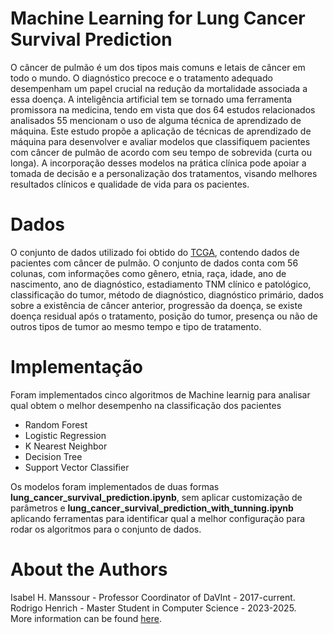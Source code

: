 # Machine Learning for Lung Cancer Survival Prediction

O câncer de pulmão é um dos tipos mais comuns e letais de câncer em todo o mundo. O diagnóstico precoce e o tratamento adequado desempenham um papel crucial na redução da mortalidade associada a essa doença. A inteligência artificial tem se tornado uma ferramenta promissora na medicina, tendo em vista que dos 64 estudos relacionados analisados 55 mencionam o uso de alguma técnica de aprendizado de máquina. Este estudo propõe a aplicação de técnicas de aprendizado de máquina para desenvolver e avaliar modelos que classifiquem pacientes com câncer de pulmão de acordo com seu tempo de sobrevida (curta ou longa). A incorporação desses modelos na prática clínica pode apoiar a tomada de decisão e a personalização dos tratamentos, visando melhores resultados clínicos e qualidade de vida para os pacientes.


# Dados

O conjunto de dados utilizado foi obtido do [TCGA](https://www.cancer.gov/ccg/research/genome-sequencing/tcga), contendo dados de pacientes com câncer de pulmão. O conjunto de dados conta com 56 colunas, com informações como gênero, etnia, raça, idade, ano de nascimento, ano de diagnóstico, estadiamento TNM clínico e patológico, classificação do tumor, método de diagnóstico, diagnóstico primário, dados sobre a existência de câncer anterior, progressão da doença, se existe doença residual após o tratamento, posição do tumor, presença ou não de outros tipos de tumor ao mesmo tempo e tipo de tratamento.

# Implementação 

Foram implementados cinco algoritmos de Machine learnig para analisar qual obtem o melhor desempenho na classificação dos pacientes

- Random Forest
- Logistic Regression
- K Nearest Neighbor
- Decision Tree
- Support Vector Classifier

Os modelos foram implementados de duas formas **lung_cancer_survival_prediction.ipynb**, sem aplicar customização de parâmetros e **lung_cancer_survival_prediction_with_tunning.ipynb** aplicando ferramentas para identificar qual a melhor configuração para rodar os algoritmos para o conjunto de dados.

# About the Authors

Isabel H. Manssour - Professor Coordinator of DaVInt - 2017-current.  
Rodrigo Henrich - Master Student in Computer Science - 2023-2025.  
More information can be found [here](https://www.inf.pucrs.br/davint/).

